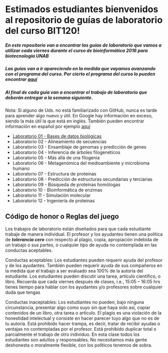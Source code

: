 # Estimados estudiantes bienvenidos al repositorio de guías de laboratorio del curso BIT120!

##### En este repositorio van a encontrar las guías de laboratorio que vamos a utilizar cada viernes durante el curso de bioinformática 2016 para biotecnología UNAB  
##### Las guías van a ir apareciendo en la medida que vayamos avanzando con el programa del curso. Por cierto el programa del curso lo pueden encontrar [aquí](https://github.com/bioinf-biotec/labs_bioinf/raw/master/Bioinformatica_2016_final.pdf)  
##### Al final de cada guía van a encontrar el trabajo de laboratorio que deberán entregar a la semana siguiente.

Nota: Si alguno de Uds. no está familiarizado con GitHub, nunca es tarde para aprender algo nuevo y útil. En Google hay información en exceso, siendo la más útil la que está en inglés. También pueden encontrar información en español por ejemplo [aquí](http://conociendogithub.readthedocs.org/en/latest/data/dinamica-de-uso/)  

- [Laboratorio 01 - Bases de datos biológicas](https://github.com/bioinf-biotec/labs_bioinf/blob/master/lab01.md)
- Laboratorio 02 - Alineamiento de secuencias
- Laboratorio 03 - Ensamblaje de genomas y predicción de genes
- Laboratorio 04 - Inferencia de árboles filogenéticos
- Laboratorio 05 - Más allá de una filogenia
- Laboratorio 06 - Metagenómica del medioambiente y microbioma humano
- Laboratorio 07 - Estructura de proteinas
- Laboratorio 08 - Predicción de estructuras secundarias y terciarias
- Laboratorio 09 - Búsqueda de proteinas homólogas
- Laboratorio 10 - Bioinformática de enzimas
- Laboratorio 11 - Simulación molecular
- Laboratorio 12 - Ingeniería de proteinas


## Código de honor o Reglas del juego

Los trabajos de laboratorio están diseñados para que cada estudiante trabaje de manera individual. El profesor y los ayudantes tienen una politica de ***tolerancia cero*** con respecto al plagio, copia, apropiación indebida de un trabajo o sus partes, o cualquier tipo de ayuda no contemplada en las conductas aceptables.

Conductas aceptables: Los estudiantes pueden requerir ayuda del profesor y de los ayudantes. También pueden requerir ayuda de sus compañeros en la medida que el trabajo a ser evaluado sea 100% de la autoría del estudiante. Los estudiantes pueden discutir una tarea, artículo científico, o libro. Recuerda que cada viernes después de clases, i.e., 15:05 – 16:05 hrs tienes tiempo para hablar con los ayudantes y/o profesores sobre cualquier duda que tengas

Conductas inaceptables: Los estudiantes no pueden, bajo ninguna circunstancia, presentar algo como suyo sin que haya sido así, copiar contenidos de un libro, otra tarea o artículo. El plagio es una violación de la honestidad intelectual y consiste en hacer parecer tuyo algo que no es de tu autoría. Está prohibido hacer trampa, es decir, tratar de recibir ayudas o ventajas no contempladas por el profesor. Está prohibido duplicar total o parcialmente el trabajo de otro individuo. En esta clase todos los estudiantes son adultos y responsables. No necesitamos más gente deshonesta o moralmente flexible, con los políticos tenemos de sobra.

